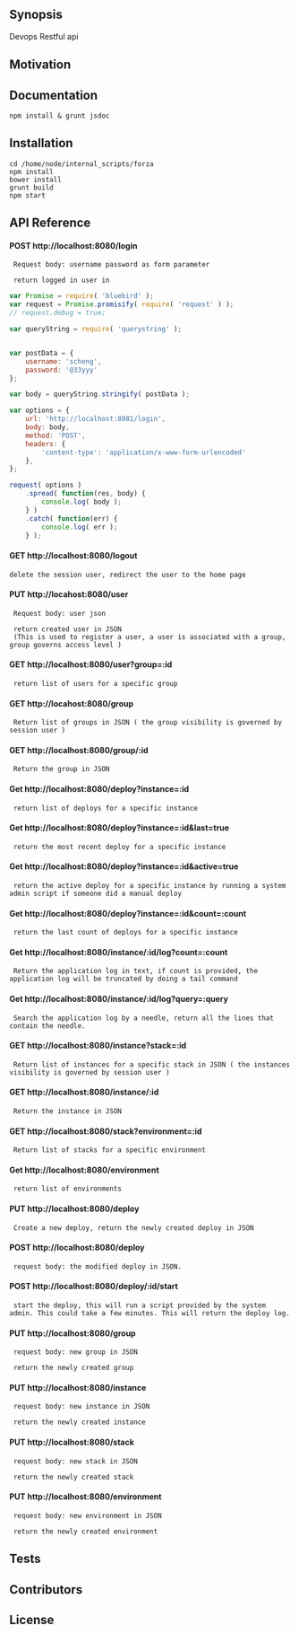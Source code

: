 ## Synopsis

Devops Restful api


## Motivation


## Documentation

```shell
npm install & grunt jsdoc
```


## Installation

```shell
cd /home/node/internal_scripts/forza
npm install 
bower install
grunt build
npm start
```

## API Reference


#### POST **http://localhost:8080/login**
```
 Request body: username password as form parameter

 return logged in user in 
```

```javascript
var Promise = require( 'bluebird' );
var request = Promise.promisify( require( 'request' ) );
// request.debug = true;

var queryString = require( 'querystring' );


var postData = {
    username: 'scheng',
    password: '@33yyy'
};

var body = queryString.stringify( postData );

var options = {
    url: 'http://localhost:8081/login',
    body: body,
    method: 'POST',
    headers: {
        'content-type': 'application/x-www-form-urlencoded'
    },
};

request( options )
    .spread( function(res, body) {
        console.log( body );
    } )
    .catch( function(err) {
        console.log( err );
    } );

```

#### GET **http://localhost:8080/logout**
```
delete the session user, redirect the user to the home page
```

#### PUT **http://locahost:8080/user**
```
 Request body: user json

 return created user in JSON
 (This is used to register a user, a user is associated with a group, group governs access level )
```

#### GET **http://localhost:8080/user?group=:id**
```
 return list of users for a specific group
```



#### GET **http://locahost:8080/group**
```
 Return list of groups in JSON ( the group visibility is governed by session user )
```

#### GET **http://localhost:8080/group/:id**
```
 Return the group in JSON
```
#### Get **http://localhost:8080/deploy?instance=:id**
```
 return list of deploys for a specific instance
```
#### Get **http://localhost:8080/deploy?instance=:id&last=true**
```
 return the most recent deploy for a specific instance
```

#### Get **http://localhost:8080/deploy?instance=:id&active=true**
```
 return the active deploy for a specific instance by running a system admin script if someone did a manual deploy
```
#### Get **http://localhost:8080/deploy?instance=:id&count=:count**
```
 return the last count of deploys for a specific instance
```
#### Get **http://localhost:8080/instance/:id/log?count=:count**
```
 Return the application log in text, if count is provided, the application log will be truncated by doing a tail command
```
#### Get **http://localhost:8080/instance/:id/log?query=:query**
```
 Search the application log by a needle, return all the lines that contain the needle.
```

#### GET **http://localhost:8080/instance?stack=:id**
```
 Return list of instances for a specific stack in JSON ( the instances visibility is governed by session user )
```
#### GET **http://localhost:8080/instance/:id**
```
 Return the instance in JSON
```
#### GET **http://localhost:8080/stack?environment=:id**
```
 Return list of stacks for a specific environment
```
#### Get **http://localhost:8080/environment**
```
 return list of environments
```
#### PUT **http://localhost:8080/deploy**
```
 Create a new deploy, return the newly created deploy in JSON
```
#### POST **http://localhost:8080/deploy**
```
 request body: the modified deploy in JSON.
```
#### POST **http://localhost:8080/deploy/:id/start**
```
 start the deploy, this will run a script provided by the system admin. This could take a few minutes. This will return the deploy log.
```
#### PUT **http://localhost:8080/group**
```
 request body: new group in JSON

 return the newly created group
```
#### PUT **http://localhost:8080/instance**

```
 request body: new instance in JSON

 return the newly created instance
```
#### PUT **http://localhost:8080/stack**

```
 request body: new stack in JSON

 return the newly created stack
````
#### PUT **http://localhost:8080/environment**

```
 request body: new environment in JSON

 return the newly created environment
```


## Tests


## Contributors


## License

